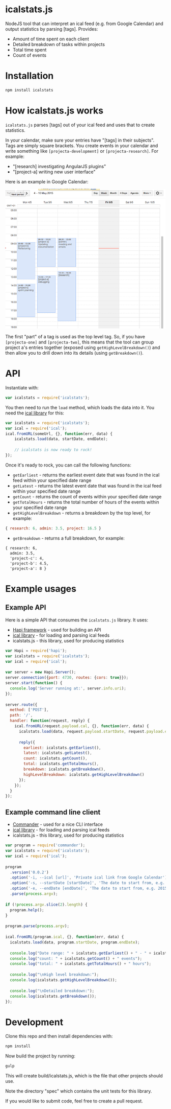 # icalstats.js

NodeJS tool that can interpret an ical feed (e.g. from Google Calendar) and output statistics by parsing [tags]. Provides:

* Amount of time spent on each client
* Detailed breakdown of tasks within projects
* Total time spent
* Count of events

# Installation

```bash
npm install icalstats
```

# How icalstats.js works

`icalstats.js` parses [tags] out of your ical feed and uses that to create statistics.

In your calendar, make sure your entries have "[tags] in their subjects". Tags are simply square brackets. You create events in your calendar and write something like `[projecta-development]` or `[projecta-research]`. For example:

* "[research] investigating AngularJS plugins"
* "[project-a] writing new user interface"

Here is an example in Google Calendar:

![Google Calendar usage example](/img/usage-example.png)

The first "part" of a tag is used as the top level tag. So, if you have `[projecta-one]` and `[projecta-two]`, this means that the tool can group project a's entries together (exposed using `getHighLevelBreakdown()`) and then allow you to drill down into its details (using `getBreakdown()`).

# API

Instantiate with:

```javascript
var icalstats = require('icalstats');
```

You then need to run the `load` method, which loads the data into it. You need the [ical library](https://www.npmjs.com/package/ical) for this:

```javascript
var icalstats = require('icalstats');
var ical = require('ical');
ical.fromURL(someUrl, {}, function(err, data) {
    icalstats.load(data, startDate, endDate);

    // icalstats is now ready to rock!
});
```

Once it's ready to rock, you can call the following functions:

* `getEarliest` - returns the earliest event date that was found in the ical feed within your specified date range
* `getLatest` - returns the latest event date that was found in the ical feed within your specified date range
* `getCount` - returns the count of events within your specified date range
* `getTotalHours` - returns the total number of hours of the events within your specified date range
* `getHighLevelBreakdown` - returns a breakdown by the top level, for example:

```javascript
{ research: 6, admin: 3.5, project: 16.5 }
```

* `getBreakdown` - returns a full breakdown, for example:
```
{ research: 6,
  admin: 3.5,
  'project-c': 4,
  'project-b': 4.5,
  'project-a': 8 }
```

# Example usages

## Example API

Here is a simple API that consumes the `icalstats.js` library. It uses:

* [Hapi framework](http://hapijs.com/) - used for building an API
* [ical library](https://www.npmjs.com/package/ical) - for loading and parsing ical feeds
* icalstats.js - this library, used for producing statistics

```javascript
var Hapi = require('hapi');
var icalstats = require('icalstats');
var ical = require('ical');

var server = new Hapi.Server();
server.connection({port: 4730, routes: {cors: true}});
server.start(function() {
  console.log('Server running at:', server.info.uri);
});

server.route({
  method: ['POST'],
  path: '/',
  handler: function(request, reply) {
    ical.fromURL(request.payload.cal, {}, function(err, data) {
      icalstats.load(data, request.payload.startDate, request.payload.endDate);

      reply({
        earliest: icalstats.getEarliest(),
        latest: icalstats.getLatest(),
        count: icalstats.getCount(),
        total: icalstats.getTotalHours(),
        breakdown: icalstats.getBreakdown(),
        highLevelBreakdown: icalstats.getHighLevelBreakdown()
      });
    });
  }
});
```

## Example command line client

* [Commander](https://www.npmjs.com/package/commander) - used for a nice CLI interface
* [ical library](https://www.npmjs.com/package/ical) - for loading and parsing ical feeds
* icalstats.js - this library, used for producing statistics

```javascript
var program = require('commander');
var icalstats = require('icalstats');
var ical = require('ical');

program
  .version('0.0.2')
  .option('-i, --ical [url]', 'Private ical link from Google Calendar')
  .option('-s, --startDate [startDate]', 'The date to start from, e.g. 2015-05-01')
  .option('-e, --endDate [endDate]', 'The date to start from, e.g. 2015-05-08')
  .parse(process.argv);

if (!process.argv.slice(2).length) {
  program.help();
}

program.parse(process.argv);

ical.fromURL(program.ical, {}, function(err, data) {
  icalstats.load(data, program.startDate, program.endDate);

  console.log("Date range: " + icalstats.getEarliest() + " - " + icalstats.getLatest());
  console.log("count: " + icalstats.getCount() + " events");
  console.log("total: " + icalstats.getTotalHours() + " hours");

  console.log("\nHigh level breakdown:");
  console.log(icalstats.getHighLevelBreakdown());

  console.log("\nDetailed breakdown:");
  console.log(icalstats.getBreakdown());
});
```

# Development

Clone this repo and then install dependencies with:

```bash
npm install
```

Now build the project by running:

```bash
gulp
```

This will create build/icalstats.js, which is the file that other projects should use.

Note the directory "spec" which contains the unit tests for this library.

If you would like to submit code, feel free to create a pull request.
